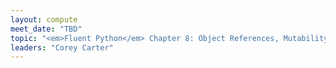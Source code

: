```yaml
---
layout: compute
meet_date: "TBD"
topic: "<em>Fluent Python</em> Chapter 8: Object References, Mutability, and Recycling"
leaders: "Corey Carter"
---
```


